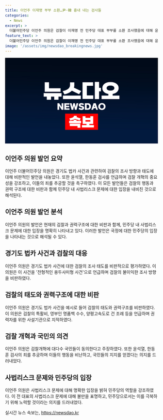 ```yaml
---
title: 이언주 이재명 부부 소환…尹·韓 흉내 내는 검사들
categories:
  - News
excerpt: >
  더불어민주당 이언주 의원은 검찰이 이재명 전 민주당 대표 부부를 소환 조사했음에 대해 윤석열, 한동훈 흉내를 내는 어설픈 검사라며 비판했다. 또한, 경기도 법카 사건과 검찰의 태도에 대한 의견을 밝혔으며 국민들의 검찰개혁 동의를 얻을 것이라고 언급했다. 이어, 이 전 대표의 사법리스크 문제를 언급하며 민주당 집권을 위협할 수도 있다고 주장했다. 이언주 의원은 8.18전당대회 최고위원 출마를 선언했다.
feature_text: >
  더불어민주당 이언주 의원은 검찰이 이재명 전 민주당 대표 부부를 소환 조사했음에 대해 윤석열, 한동훈 흉내를 내는 어설픈 검사라며 비판했다. 또한, 경기도 법카 사건과 검찰의 태도에 대한 의견을 밝혔으며 국민들의 검찰개혁 동의를 얻을 것이라고 언급했다. 이어, 이 전 대표의 사법리스크 문제를 언급하며 민주당 집권을 위협할 수도 있다고 주장했다. 이언주 의원은 8.18전당대회 최고위원 출마를 선언했다.
image: '/assets/img/newsdao_breakingnews.jpg'
---
```


<p><img src="/assets/img/newsdao_breakingnews.jpg" alt="koreaapp 속보" /></p>

<h2 data-ke-size="size26">이언주 의원 발언 요약</h2>

<p data-ke-size="size16">이언주 더불어민주당 의원은 경기도 법카 사건과 관련하여 검찰의 조사 방향과 태도에 대해 비판적인 발언을 내놓았다. 또한 윤석열, 한동훈 검사를 언급하며 검찰 개혁의 중요성을 강조하고, 이들의 죄를 추궁할 것을 촉구하였다. 이 모든 발언들은 검찰의 행동과 권력 구조에 대한 비판과 함께 민주당 내 사법리스크 문제에 대한 입장을 내비친 것으로 해석된다.</p>

<h2 data-ke-size="size26">이언주 의원 발언 분석</h2>

<p data-ke-size="size16">이언주 의원의 발언은 현재의 검찰과 권력구조에 대한 비판과 함께, 민주당 내 사법리스크 문제에 대한 입장을 명확히 나타내고 있다. 이러한 발언은 국정에 대한 민주당의 입장을 나타내는 것으로 해석될 수 있다.</p>

<h2 data-ke-size="size26">경기도 법카 사건과 검찰의 대응</h2>

<p data-ke-size="size16">이언주 의원은 경기도 법카 사건에 대한 검찰의 조사 태도를 비판적으로 평가하였다. 이 의원은 이 사건을 '전형적인 용두사미형 사건'으로 언급하며 검찰의 불이익한 조사 방향을 비판하였다.</p>

<h2 data-ke-size="size26">검찰의 태도와 권력구조에 대한 비판</h2>

<p data-ke-size="size16">이언주 의원은 경기도 법카 사건을 예시로 들어 검찰의 태도와 권력구조를 비판하였다. 이 의원은 검찰의 특활비, 영부인 명품백 수수, 양평고속도로 건 조례 등을 언급하며 권력자를 위한 사설기관으로 지적하였다.</p>

<h2 data-ke-size="size26">검찰 개혁과 국민의 의견</h2>

<p data-ke-size="size16">이언주 의원은 검찰개혁에 대다수 국민들이 동의한다고 주장하였다. 또한 윤석열, 한동훈 검사의 죄를 추궁하며 이들의 행동을 비난하고, 국민들의 지지를 얻겠다는 의지를 드러내었다.</p>

<h2 data-ke-size="size26">사법리스크 문제와 민주당의 입장</h2>

<p data-ke-size="size16">이언주 의원은 사법리스크 문제에 대해 명확한 입장을 밝혀 민주당의 역할을 강조하였다. 이 전 대표의 사법리스크 문제에 대해 불만을 표명하고, 민주당으로서는 이를 극복하기 위해 노력할 것이라는 의지를 드러내었다.</p>
실시간 뉴스 속보는, <a href="https://newsdao.kr" rel="dofollow">https://newsdao.kr</a>


